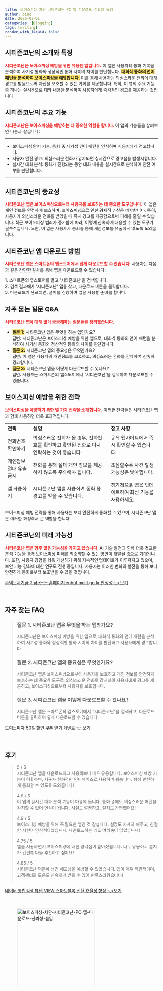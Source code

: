 ```yaml
---
title: 보이스피싱 차단 시티즌코난 PC 앱 다운로드 신뢰성 높임
author: bing
date: 2025-02-01
categories: [Blogging]
tags: [writing]
render_with_liquid: false
---
```



<h2 id='시티즌코난_소개'>시티즌코난의 소개와 특징</h2>

<p><b><span style="color: #ee2323;">시티즌코난은 보이스피싱 예방을 위한 유용한 앱입니다.</span></b> 이 앱은 사용자의 통화 기록을 분석하여 사기성 통화와 정상적인 통화 사이의 차이를 판단합니다. <b><span style="background-color: #ffe066;">대화식 통화의 언어 패턴을 분석하여 보이스피싱을 예방합니다.</span></b> 이를 통해 사용자는 의심스러운 전화에 대해 경고를 받음으로써 자산을 보호할 수 있는 기회를 제공합니다. 특히, 이 앱의 주요 기능 중 하나는 실시간으로 대화 내용을 분석하여 사용자에게 즉각적인 경고를 제공하는 것입니다.</p>

<h2 id='시티즌코난_주요기능'>시티즌코난의 주요 기능</h2>

<p><b><span style="color: #ee2323;">시티즌코난은 보이스피싱을 예방하는 데 중요한 역할을 합니다.</span></b> 이 앱의 기능들을 살펴보면 다음과 같습니다:</p>

<hr />

<ul>
    <li>보이스피싱 탐지 기능: 통화 중 사기성 언어 패턴을 인식하여 사용자에게 경고합니다.</li>
    <li>사용자 안전 경고: 의심스러운 전화가 감지되면 실시간으로 경고음을 발생시킵니다.</li>
    <li>실시간 대화 분석: 통화가 진행되는 동안 대화 내용을 실시간으로 분석하여 안전 여부를 판단합니다.</li>
</ul>

<hr />

<h2 id='시티즌코난_중요성'>시티즌코난의 중요성</h2>

<p><b><span style="color: #ee2323;">시티즌코난 앱은 보이스피싱으로부터 사용자를 보호하는 데 중요한 도구입니다.</span></b> 이 앱은 개인 정보를 안전하게 보호하며, 보이스피싱으로 인한 경제적 손실을 예방합니다. 특히, 사용자가 의심스러운 전화를 받았을 때 즉시 경고를 제공함으로써 피해를 줄일 수 있습니다. 최근 보이스피싱 범죄가 증가함에 따라, 이렇게 신속하게 대응할 수 있는 도구가 필수적입니다. 또한, 이 앱은 사용자가 통화를 통해 개인정보를 유출하지 않도록 도와줍니다.</p>

<h2 id='시티즌코난_다운로드방법'>시티즌코난 앱 다운로드 방법</h2>

<p><b><span style="color: #ee2323;">시티즌코난 앱은 스마트폰의 앱스토어에서 쉽게 다운로드할 수 있습니다.</span></b> 사용자는 다음과 같은 간단한 절차를 통해 앱을 다운로드할 수 있습니다:</p>

<p>1. 스마트폰의 앱스토어를 열고 '시티즌코난'을 검색합니다.<br>
2. 검색 결과에서 '시티즌코난' 앱을 찾고, 다운로드 버튼을 클릭합니다.<br>
3. 다운로드가 완료되면, 설치를 진행하여 앱을 사용할 준비를 합니다.</p>

<h2 id='자주_묻는_질문'>자주 묻는 질문 Q&A</h2>

<p><b><span style="color: #ee2323;">시티즌코난 앱에 대해 많이 궁금해하는 질문들을 정리했습니다.</span></b></p>

<ul>
    <li><b><span style="background-color: #ffe066;">질문 1:</span></b> 시티즌코난 앱은 무엇을 하는 앱인가요?<br>답변: 시티즌코난은 보이스피싱 예방을 위한 앱으로, 대화식 통화의 언어 패턴을 분석하여 사기성 통화와 정상적인 통화의 차이를 판단합니다.</li>
    <li><b><span style="background-color: #ffe066;">질문 2:</span></b> 시티즌코난 앱의 중요성은 무엇인가요?<br>답변: 이 앱은 사용자의 개인정보를 보호하고, 의심스러운 전화를 감지하여 신속히 경고합니다.</li>
    <li><b><span style="background-color: #ffe066;">질문 3:</span></b> 시티즌코난 앱을 어떻게 다운로드할 수 있나요?<br>답변: 사용자는 스마트폰의 앱스토어에서 '시티즌코난'을 검색하여 다운로드할 수 있습니다.</li>
</ul>

<h2 id='보이스피싱_예방_전략'>보이스피싱 예방을 위한 전략</h2>

<p><b><span style="color: #ee2323;">보이스피싱을 예방하기 위한 몇 가지 전략을 소개합니다.</span></b> 이러한 전략들은 시티즌코난 앱과 함께 사용하면 더욱 효과적입니다.</p>

<table>
    <tr>
        <td><b>전략</b></td>
        <td><b>설명</b></td>
        <td><b>참고 사항</b></td>
    </tr>
    <tr>
        <td>전화번호 확인하기</td>
        <td>의심스러운 전화가 올 경우, 전화번호를 확인하고 확인된 전화로 다시 연락하는 것이 좋습니다.</td>
        <td>공식 웹사이트에서 즉시 확인할 수 있습니다.</td>
    </tr>
    <tr>
        <td>개인정보 절대 유출 금지</td>
        <td>전화를 통해 절대 개인 정보를 제공하지 않도록 주의해야 합니다.</td>
        <td>조심할수록 사건 발생 가능성은 낮아집니다.</td>
    </tr>
    <tr>
        <td>앱 사용하기</td>
        <td>시티즌코난 앱을 사용하여 통화 중 경고를 받을 수 있습니다.</td>
        <td>정기적으로 앱을 업데이트하여 최신 기능을 사용하세요.</td>
    </tr>
</table>

<p>보이스피싱 예방 전략을 통해 사용자는 보다 안전하게 통화할 수 있으며, 시티즌코난 앱은 이러한 과정에서 큰 역할을 합니다.</p>

<h2 id='시티즌코난의_미래'>시티즌코난의 미래 가능성</h2>

<p><b><span style="color: #ee2323;">시티즌코난 앱은 향후 많은 가능성을 가지고 있습니다.</span></b> AI 기술 발전과 함께 더욱 정교한 분석 기능을 통해 보이스피싱 피해를 최소화할 수 있는 방안이 개발될 것으로 기대됩니다. 또한, 사용자 경험을 더욱 개선하기 위해 지속적인 업데이트가 이루어지고 있으며, 보안 기능 강화에 대한 연구도 진행 중입니다. 사용자는 이러한 변화와 발전을 통해 보다 안전하게 통화로부터 보호받을 수 있을 것입니다.</p>


<p><a class="click-button" title="주택도시기금 기금e든든 홈페이지 enhuf.molit.go.kr 안정성" href="https://somered.github.io/posts/%EC%A3%BC%ED%83%9D%EB%8F%84%EC%8B%9C%EA%B8%B0%EA%B8%88-%EA%B8%B0%EA%B8%88e%EB%93%A0%EB%93%A0-%ED%99%88%ED%8E%98%EC%9D%B4%EC%A7%80-enhuf.molit.go.kr-%EC%95%88%EC%A0%95%EC%84%B1/" rel="dofollow">주택도시기금 기금e든든 홈페이지 enhuf.molit.go.kr 안정성 👈 보기</a></p><br>
<h2 id='자주_찾는_FAQ'>자주 찾는 FAQ</h2>
<div itemscope="" itemtype="https://schema.org/FAQPage"> 
<blockquote> 
<div itemscope="" itemprop="mainEntity" itemtype="https://schema.org/Question"> 
<h3 itemprop="name">질문 1. 시티즌코난 앱은 무엇을 하는 앱인가요?</h3> 
<div itemscope="" itemprop="acceptedAnswer" itemtype="https://schema.org/Answer"> 
<span itemprop="text"> 
<p>시티즌코난은 보이스피싱 예방을 위한 앱으로, 대화식 통화의 언어 패턴을 분석하여 사기성 통화와 정상적인 통화 사이의 차이를 판단하고 사용자에게 경고합니다.</p> 
</span> 
</div> 
</div> 

<div itemscope="" itemprop="mainEntity" itemtype="https://schema.org/Question"> 
<h3 itemprop="name">질문 2. 시티즌코난 앱의 중요성은 무엇인가요?</h3> 
<div itemscope="" itemprop="acceptedAnswer" itemtype="https://schema.org/Answer"> 
<span itemprop="text"> 
<p>시티즌코난 앱은 보이스피싱으로부터 사용자를 보호하고 개인 정보를 안전하게 보호하는 데 중요한 도구로, 의심스러운 전화를 감지하여 사용자에게 경고를 제공하고, 보이스피싱으로부터 사용자를 보호합니다.</p> 
</span> 
</div> 
</div> 

<div itemscope="" itemprop="mainEntity" itemtype="https://schema.org/Question"> 
<h3 itemprop="name">질문 3. 시티즌코난 앱을 어떻게 다운로드할 수 있나요?</h3> 
<div itemscope="" itemprop="acceptedAnswer" itemtype="https://schema.org/Answer"> 
<span itemprop="text"> 
<p>시티즌코난 앱은 스마트폰의 앱스토어에서 "시티즌코난"을 검색하고, 다운로드 버튼을 클릭하여 쉽게 다운로드할 수 있습니다.</p> 
</span> 
</div> 
</div> 

</blockquote> 
</div>
<p><a class="click-button" title="도미노피자 50% 할인 쿠폰 받기 이벤트" href="https://somered.github.io/posts/%EB%8F%84%EB%AF%B8%EB%85%B8%ED%94%BC%EC%9E%90-50-%ED%95%A0%EC%9D%B8-%EC%BF%A0%ED%8F%B0-%EB%B0%9B%EA%B8%B0-%EC%9D%B4%EB%B2%A4%ED%8A%B8/" rel="dofollow">도미노피자 50% 할인 쿠폰 받기 이벤트 👈 보기</a></p><br>
<h2 id='후기'>후기</h2>
<div itemscope itemtype="https://schema.org/Product">
  <blockquote>
  <div itemprop="review" itemscope itemtype="https://schema.org/Review">
      <div itemprop="reviewRating" itemscope itemtype="https://schema.org/Rating"> <span itemprop="ratingValue">5</span> / <span itemprop="bestRating">5</span> </div>
      <span itemprop="reviewBody">시티즌코난 앱을 다운로드하고 사용해보니 매우 유용합니다. 보이스피싱 예방 기능이 탁월하며, 사용자 친화적인 인터페이스로 사용하기 쉽습니다. 항상 안전하게 통화할 수 있도록 도와줍니다!</span>
  </div>
  <br>
  <div itemprop="review" itemscope itemtype="https://schema.org/Review">
      <div itemprop="reviewRating" itemscope itemtype="https://schema.org/Rating"> <span itemprop="ratingValue">4.8</span> / <span itemprop="bestRating">5</span> </div>
      <span itemprop="reviewBody">이 앱의 실시간 대화 분석 기능이 마음에 듭니다. 통화 중에도 의심스러운 패턴을 감지할 수 있어 안심이 됩니다. 시설도 깔끔하고, 설치도 간편했어요!</span>
  </div>
  <br>
  <div itemprop="review" itemscope itemtype="https://schema.org/Review">
      <div itemprop="reviewRating" itemscope itemtype="https://schema.org/Rating"> <span itemprop="ratingValue">4.9</span> / <span itemprop="bestRating">5</span> </div>
      <span itemprop="reviewBody">보이스피싱 예방을 위해 꼭 필요한 앱인 것 같습니다. 설명도 자세히 해주고, 친절한 지원이 인상적이었습니다. 다운로드하는 데도 어려움이 없었습니다!</span>
  </div>
  <br>
  <div itemprop="review" itemscope itemtype="https://schema.org/Review">
      <div itemprop="reviewRating" itemscope itemtype="https://schema.org/Rating"> <span itemprop="ratingValue">4.75</span> / <span itemprop="bestRating">5</span> </div>
      <span itemprop="reviewBody">앱을 사용하면서 보이스피싱에 대한 경각심이 높아졌습니다. 너무 유용하고 설치가 간편해 다들 추천하고 싶어요!</span>
  </div>
  <br>
  <div itemprop="review" itemscope itemtype="https://schema.org/Review">
      <div itemprop="reviewRating" itemscope itemtype="https://schema.org/Rating"> <span itemprop="ratingValue">4.85</span> / <span itemprop="bestRating">5</span> </div>
      <span itemprop="reviewBody">시티즌코난 덕분에 생긴 해프닝을 예방할 수 있었습니다. 앱이 매우 직관적이며, 고객센터의 도움도 신속하게 받을 수 있어 만족스러웠습니다!</span>
  </div>
  <br>
  </blockquote>
</div>
<p><a class="click-button" title="네이버 통합검색 뷰탭 VIEW 스마트블록 전환 효율성 향상" href="https://somered.github.io/posts/%EB%84%A4%EC%9D%B4%EB%B2%84-%ED%86%B5%ED%95%A9%EA%B2%80%EC%83%89-%EB%B7%B0%ED%83%AD-VIEW-%EC%8A%A4%EB%A7%88%ED%8A%B8%EB%B8%94%EB%A1%9D-%EC%A0%84%ED%99%98-%ED%9A%A8%EC%9C%A8%EC%84%B1-%ED%96%A5%EC%83%81/" rel="dofollow">네이버 통합검색 뷰탭 VIEW 스마트블록 전환 효율성 향상 👈 보기</a></p><br>
<figure class="image"><img src="https://somered.github.io/assets/img/thumbnail/보이스피싱-차단-시티즌코난-PC-앱-다운로드-신뢰성-높임.webp" alt="보이스피싱-차단-시티즌코난-PC-앱-다운로드-신뢰성-높임" width="256" height="256"></figure>